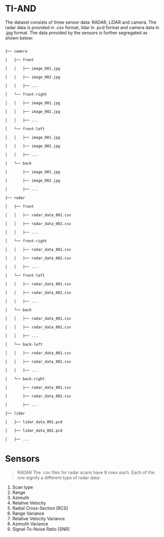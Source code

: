 # TI-AND

The dataset consists of three sensor data: RADAR, LiDAR and camera. The radar data is provided in .csv format, lidar in .pcd format and camera data in .jpg format. The data provided by the sensors is further segregated as shown below:
                                                                                          
                                                                                          ├── camera
                                                                                          │   ├── front
                                                                                          │   │   ├── image_001.jpg
                                                                                          │   │   ├── image_002.jpg
                                                                                          │   │   ├── ...
                                                                                          │   └── front-right
                                                                                          │   │   ├── image_001.jpg
                                                                                          │   │   ├── image_002.jpg
                                                                                          │   │   ├── ...
                                                                                          │   └── front-left
                                                                                          │   │   ├── image_001.jpg
                                                                                          │   │   ├── image_002.jpg
                                                                                          │   │   ├── ...
                                                                                          │   └── back
                                                                                          │       ├── image_001.jpg
                                                                                          │       ├── image_002.jpg
                                                                                          │       ├── ...
                                                                                          ├── radar
                                                                                          │   ├── front
                                                                                          │   │   ├── radar_data_001.csv
                                                                                          │   │   ├── radar_data_002.csv
                                                                                          │   │   ├── ...
                                                                                          │   └── front-right
                                                                                          │   │   ├── radar_data_001.csv
                                                                                          │   │   ├── radar_data_002.csv
                                                                                          │   │   ├── ...
                                                                                          │   └── front-left
                                                                                          │   │   ├── radar_data_001.csv
                                                                                          │   │   ├── radar_data_002.csv
                                                                                          │   │   ├── ...
                                                                                          │   └── back
                                                                                          │   │   ├── radar_data_001.csv
                                                                                          │   │   ├── radar_data_002.csv
                                                                                          │   │   ├── ...
                                                                                          │   └── back-left
                                                                                          │   │   ├── radar_data_001.csv
                                                                                          │   │   ├── radar_data_002.csv
                                                                                          │   │   ├── ...
                                                                                          │   └── back-right
                                                                                          │       ├── radar_data_001.csv
                                                                                          │       ├── radar_data_002.csv
                                                                                          │       ├── ...
                                                                                          ├── lidar
                                                                                          │   ├── lidar_data_001.pcd
                                                                                          │   ├── lidar_data_002.pcd
                                                                                          │   ├── ...

# Sensors
> RADAR
The .csv files for radar scans have 9 rows each. Each of the row signify a different type of radar data:
 1. Scan type
 2. Range
 3. Azimuth
 4. Relative Velocity
 5. Radial Cross-Section [RCS]
 6. Range Variance
 7. Relative Velocity Variance
 8. Azimuth Variance
 9. Signal-To-Noise Ratio [SNR]
